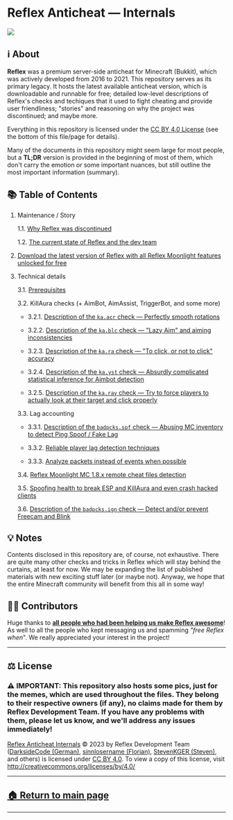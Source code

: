 # Reflex Anticheat — Internals

![][reflex-logo-big]




## ℹ️ About

**Reflex** was a premium server-side anticheat for Minecraft (Bukkit), which was actively developed from 2016 to 2021. This repository serves as its primary legacy. It hosts the latest available anticheat version, which is downloadable and runnable for free; detailed low-level descriptions of Reflex's checks and techiques that it used to fight cheating and provide user friendliness; "stories" and reasoning on why the project was discontinued; and maybe more.

Everything in this repository is licensed under the [CC BY 4.0 License][license] (see the bottom of this file/page for details).

Many of the documents in this repository might seem large for most people, but a **TL;DR** version is provided in the beginning of most of them, which don't carry the emotion or some important nuances, but still outline the most important information (summary).




## 📚 Table of Contents

1. Maintenance / Story

   1.1. [Why Reflex was discontinued][why-discontinued]

   1.2. [The current state of Reflex and the dev team][current-state]

2. [Download the latest version of Reflex with all Reflex Moonlight features unlocked for free][download-reflex]

3. Technical details

   3.1. [Prerequisites][prerequisites]

   3.2. KillAura checks (+ AimBot, AimAssist, TriggerBot, and some more)
   
   - 3.2.1. [Description of the `ka.acr` check — Perfectly smooth rotations][check.ka.acr]

   - 3.2.2. [Description of the `ka.blc` check — "Lazy Aim" and aiming inconsistencies][check.ka.blc]
  
   - 3.2.3. [Description of the `ka.ra` check — "To click, or not to click" accuracy][check.ka.ra]
  
   - 3.2.4. [Description of the `ka.yst` check — Absurdly complicated statistical inference for Aimbot detection][check.ka.yst]

   - 3.2.5. [Description of the `ka.ray` check — Try to force players to actually look at their target and click properly][check.ka.ray]
  
   3.3. Lag accounting

   - 3.3.1. [Description of the `badpcks.spf` check — Abusing MC inventory to detect Ping Spoof / Fake Lag][check.badpcks.spf]
  
   - 3.3.2. [Reliable player lag detection techniques][lag-accounting]
   
   - 3.3.3. [Analyze packets instead of events when possible][packets-over-events]

   3.4. [Reflex Moonlight MC 1.8.x remote cheat files detection][desc-and-list-of-cheat-files-det]

   3.5. [Spoofing health to break ESP and KillAura and even crash hacked clients][spoofing-health]

   3.6. [Description of the `badpcks.ign` check — Detect and/or prevent Freecam and Blink][check.badpcks.ign]






## 💡 Notes

Contents disclosed in this repository are, of course, not exhaustive. There are quite many other checks and tricks in Reflex which will stay behind the curtains, at least for now. We may be expanding the list of published materials with new exciting stuff later (or maybe not). Anyway, we hope that the entire Minecraft community will benefit from this all in some way!







## 🦸‍♂️ Contributors

Huge thanks to **[all people who had been helping us make Reflex awesome][contrib]**! As well to all the people who kept messaging us and spamming *"free Reflex when*". We really appreciated your interest in the project! 









---

## ⚖️ License

### ⚠ IMPORTANT: This repository also hosts some pics, just for the memes, which are used throughout the files. They belong to their respective owners (if any), no claims made for them by Reflex Development Team. If you have any problems with them, please let us know, and we'll address any issues immediately!

[Reflex Anticheat Internals][reflex-anticheat-internals] © 2023 by Reflex Development Team ([DarksideCode (German)][dev-german], [sinnlosername (Florian)][dev-florian], [StevenKGER (Steven)][dev-steven], and others) is licensed under [CC BY 4.0][license]. To view a copy of this license, visit http://creativecommons.org/licenses/by/4.0/

[license]: http://creativecommons.org/licenses/by/4.0

[reflex-anticheat-internals]: https://github.com/MeGysssTaa/reflex-anticheat-internals

[dev-german]: https://github.com/MeGysssTaa

[dev-florian]: https://github.com/sinnlosername

[dev-steven]: https://github.com/StevenKGER

---

## [🏠 Return to main page][reflex-anticheat-internals]

---









[reflex-logo-big]: https://github.com/MeGysssTaa/reflex-anticheat-internals/blob/8a35007fca0904771d767a1ad466e1d140a79ba6/assets/Reflex%20Logo%20Big.png

[download-reflex]: https://github.com/MeGysssTaa/reflex-anticheat-internals/releases/tag/v11.3-5-27732ae-MOONLIGHT

[why-discontinued]: https://github.com/MeGysssTaa/reflex-anticheat-internals/blob/main/texts/1.1.%20Why%20Reflex%20was%20discontinued.md

[current-state]: https://github.com/MeGysssTaa/reflex-anticheat-internals/blob/main/texts/1.2.%20The%20current%20state%20of%20Reflex%20and%20the%20dev%20team.md

[prerequisites]: https://github.com/MeGysssTaa/reflex-anticheat-internals/blob/main/texts/3.1.%20Prerequisites.md

[check.ka.acr]: https://github.com/MeGysssTaa/reflex-anticheat-internals/blob/main/texts/3.2.1.%20Description%20of%20the%20%60ka.acr%60%20check.md

[check.ka.blc]: https://github.com/MeGysssTaa/reflex-anticheat-internals/blob/main/texts/3.2.2.%20Description%20of%20the%20%60ka.blc%60%20check.md

[check.ka.ra]: https://github.com/MeGysssTaa/reflex-anticheat-internals/blob/main/texts/3.2.3.%20Description%20of%20the%20%60ka.ra%60%20check.md

[check.ka.yst]: https://github.com/MeGysssTaa/reflex-anticheat-internals/blob/main/texts/3.2.4.%20Description%20of%20the%20%60ka.yst%60%20check.md

[check.badpcks.spf]: https://github.com/MeGysssTaa/reflex-anticheat-internals/blob/main/texts/3.3.1.%20Description%20of%20the%20%60badpcks.spf%60%20check.md

[lag-accounting]: https://github.com/MeGysssTaa/reflex-anticheat-internals/blob/main/texts/3.3.2.%20Reliable%20player%20lag%20detection.md

[desc-and-list-of-cheat-files-det]: https://github.com/MeGysssTaa/reflex-anticheat-internals/blob/main/texts/3.4.%20Reflex%20Moonlight%20remote%20cheat%20files%20detection.md

[packets-over-events]: https://github.com/MeGysssTaa/reflex-anticheat-internals/blob/main/texts/3.3.3.%20Analyze%20packets%20instead%20of%20events%20when%20possible.md

[spoofing-health]: https://github.com/MeGysssTaa/reflex-anticheat-internals/blob/main/texts/3.5.%20Spoofing%20health.md

[check.badpcks.ign]: https://github.com/MeGysssTaa/reflex-anticheat-internals/blob/main/texts/3.6.%20Description%20of%20the%20%60badpcks.ign%60%20check.md

[check.ka.ray]: https://github.com/MeGysssTaa/reflex-anticheat-internals/blob/main/texts/3.2.5.%20Description%20of%20the%20%60ka.ray%60%20check.md

[contrib]: https://github.com/MeGysssTaa/ReflexIssueTracker/wiki/Contributors-List




